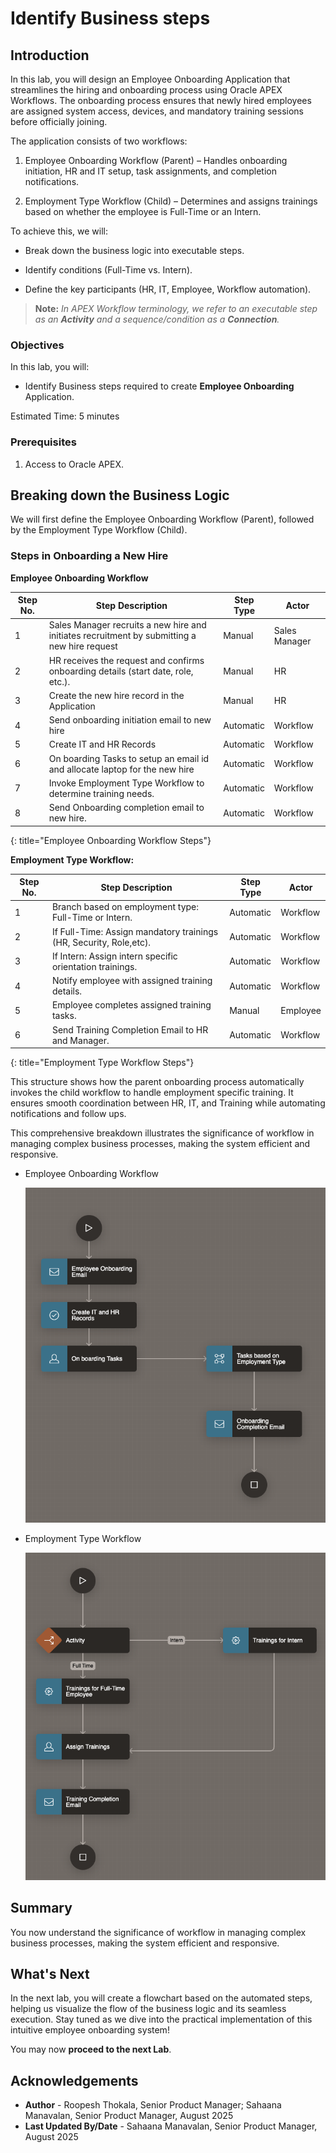 # Identify Business steps

## Introduction

In this lab, you will design an Employee Onboarding Application that streamlines the hiring and onboarding process using Oracle APEX Workflows. The onboarding process ensures that newly hired employees are assigned system access, devices, and mandatory training sessions before officially joining.

The application consists of two workflows:

1. Employee Onboarding Workflow (Parent) – Handles onboarding initiation, HR and IT setup, task assignments, and completion notifications.

2. Employment Type Workflow (Child) – Determines and assigns trainings based on whether the employee is Full-Time or an Intern.

To achieve this, we will:

- Break down the business logic into executable steps.

- Identify conditions (Full-Time vs. Intern).

- Define the key participants (HR, IT, Employee, Workflow automation).

> **Note:** _In APEX Workflow terminology, we refer to an executable step as an **Activity** and a sequence/condition as a **Connection**._

### Objectives

In this lab, you will:

- Identify Business steps required to create **Employee Onboarding** Application.

Estimated Time: 5 minutes

### Prerequisites

1. Access to Oracle APEX.

## Breaking down the Business Logic

We will first define the Employee Onboarding Workflow (Parent), followed by the Employment Type Workflow (Child).

### Steps in Onboarding a New Hire

**Employee Onboarding Workflow**

| Step No. | Step Description                                             | Step Type | Actor                  |
|---------|-------------------------------------------------------------|-----------|------------------------|
| 1      | Sales Manager recruits a new hire and initiates recruitment by submitting a new hire request| Manual | Sales Manager |
| 2     | HR receives the request and confirms onboarding details (start date, role, etc.). | Manual | HR |
| 3      | Create the new hire record in the Application | Manual | HR |
| 4     | Send onboarding initiation email to new hire| Automatic  | Workflow |
| 5 | Create IT and HR Records | Automatic  | Workflow |
| 6 | On boarding Tasks to setup an email id and allocate laptop for the new hire | Automatic  | Workflow |
| 7    | Invoke Employment Type Workflow to determine training needs. | Automatic | Workflow |
| 8     | Send Onboarding completion email to new hire. | Automatic    | Workflow                |
{: title="Employee Onboarding Workflow Steps"}

**Employment Type Workflow:**

| Step No. | Step Description                                             | Step Type | Actor                  |
|---------|-------------------------------------------------------------|-----------|------------------------|
| 1       | Branch based on employment type: Full-Time or Intern. | Automatic | Workflow              |
| 2      | If Full-Time: Assign mandatory trainings (HR, Security, Role,etc). | Automatic | Workflow              |
| 3      | If Intern: Assign intern specific orientation trainings. | Automatic | Workflow              |
| 4       |Notify employee with assigned training details. | Automatic | Workflow                 |
| 5      | Employee completes assigned training tasks. | Manual | Employee                 |
| 6      | Send Training Completion Email to HR and Manager. | Automatic | Workflow    |
{: title="Employment Type Workflow Steps"}

This structure shows how the parent onboarding process automatically invokes the child workflow to handle employment specific training. It ensures smooth coordination between HR, IT, and Training while automating notifications and follow ups.

This comprehensive breakdown illustrates the significance of workflow in managing complex business processes, making the system efficient and responsive.

- Employee Onboarding Workflow

    ![Flow Chart for Employee Onboarding Workflow](images/emp-wf.png " ")

- Employment Type Workflow

    ![Flow Chart for  Employment Type Workflow](images/emp-wf1.png " ")

## Summary

You now understand the significance of workflow in managing complex business processes, making the system efficient and responsive.

## What's Next

In the next lab, you will create a flowchart based on the automated steps, helping us visualize the flow of the business logic and its seamless execution. Stay tuned as we dive into the practical implementation of this intuitive employee onboarding system!

You may now **proceed to the next Lab**.

## Acknowledgements

- **Author** - Roopesh Thokala, Senior Product Manager; Sahaana Manavalan, Senior Product Manager, August 2025
- **Last Updated By/Date** - Sahaana Manavalan, Senior Product Manager, August 2025
